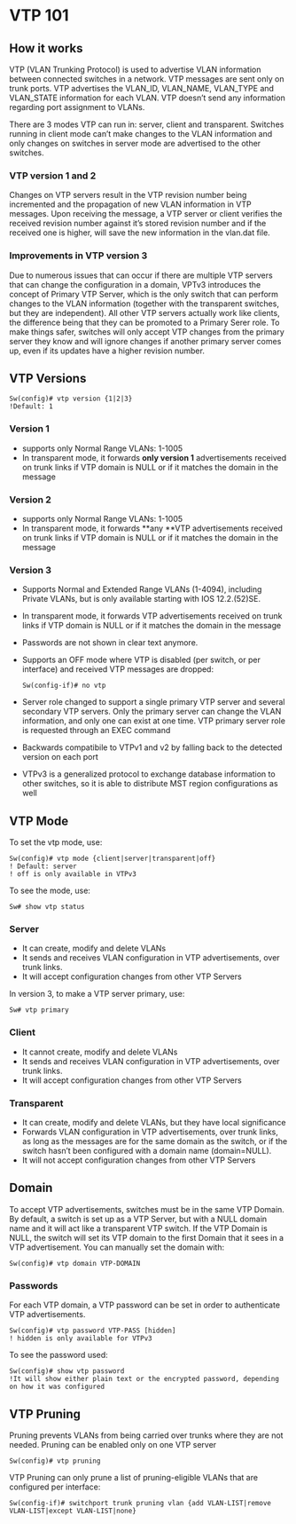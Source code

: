 # VTP 101

## How it works

VTP (VLAN Trunking Protocol) is used to advertise VLAN information between connected switches in a network. VTP messages are sent only on trunk ports. VTP advertises the VLAN\_ID, VLAN\_NAME, VLAN\_TYPE and VLAN\_STATE information for each VLAN. VTP doesn’t send any information regarding port assignment to VLANs.

There are 3 modes VTP can run in: server, client and transparent. Switches running in client mode can’t make changes to the VLAN information and only changes on switches in server mode are advertised to the other switches.

### VTP version 1 and 2

Changes on VTP servers result in the VTP revision number being incremented and the propagation of new VLAN information in VTP messages. Upon receiving the message, a VTP server or client verifies the received revision number against it’s stored revision number and if the received one is higher, will save the new information in the vlan.dat file.

### Improvements in VTP version 3

Due to numerous issues that can occur if there are multiple VTP servers that can change the configuration in a domain, VPTv3 introduces the concept of Primary VTP Server, which is the only switch that can perform changes to the VLAN information (together with the transparent switches, but they are independent). All other VTP servers actually work like clients, the difference being that they can be promoted to a Primary Serer role. To make things safer, switches will only accept VTP changes from the primary server they know and will ignore changes if another primary server comes up, even if its updates have a higher revision number.

## VTP Versions

```
Sw(config)# vtp version {1|2|3}
!Default: 1
```

### Version 1

* supports only Normal Range VLANs: 1-1005
* In transparent mode, it forwards **only version 1** advertisements received on trunk links if VTP domain is NULL or if it matches the domain in the message

### Version 2

* supports only Normal Range VLANs: 1-1005
* In transparent mode, it forwards **any **VTP advertisements received on trunk links if VTP domain is NULL or if it matches the domain in the message

### Version 3

* Supports Normal and Extended Range VLANs (1-4094), including Private VLANs, but is only available starting with IOS 12.2.(52)SE.
* In transparent mode, it forwards VTP advertisements received on trunk links if VTP domain is NULL or if it matches the domain in the message
* Passwords are not shown in clear text anymore.
*   Supports an OFF mode where VTP is disabled (per switch, or per interface) and received VTP messages are dropped:

    ```
    Sw(config-if)# no vtp
    ```
* Server role changed to support a single primary VTP server and several secondary VTP servers. Only the primary server can change the VLAN information, and only one can exist at one time. VTP primary server role is requested through an EXEC command
* Backwards compatibile to VTPv1 and v2 by falling back to the detected version on each port
* VTPv3 is a generalized protocol to exchange database information to other switches, so it is able to distribute MST region configurations as well

## VTP Mode

To set the vtp mode, use:

```
Sw(config)# vtp mode {client|server|transparent|off}
! Default: server
! off is only available in VTPv3
```

To see the mode, use:

```
Sw# show vtp status
```

### Server

* It can create, modify and delete VLANs
* It sends and receives VLAN configuration in VTP advertisements, over trunk links.
* It will accept configuration changes from other VTP Servers

In version 3, to make a VTP server primary, use:

```
Sw# vtp primary
```

### Client

* It cannot create, modify and delete VLANs
* It sends and receives VLAN configuration in VTP advertisements, over trunk links.
* It will accept configuration changes from other VTP Servers

### Transparent

* It can create, modify and delete VLANs, but they have local significance
* Forwards VLAN configuration in VTP advertisements, over trunk links, as long as the messages are for the same domain as the switch, or if the switch hasn’t been configured with a domain name (domain=NULL).
* It will not accept configuration changes from other VTP Servers

## Domain

To accept VTP advertisements, switches must be in the same VTP Domain. By default, a switch is set up as a VTP Server, but with a NULL domain name and it will act like a transparent VTP switch. If the VTP Domain is NULL, the switch will set its VTP domain to the first Domain that it sees in a VTP advertisement. You can manually set the domain with:

```
Sw(config)# vtp domain VTP-DOMAIN
```

### Passwords

For each VTP domain, a VTP password can be set in order to authenticate VTP advertisements.

```
Sw(config)# vtp password VTP-PASS [hidden]
! hidden is only available for VTPv3
```

To see the password used:

```
Sw(config)# show vtp password
!It will show either plain text or the encrypted password, depending on how it was configured
```

## VTP Pruning

Pruning prevents VLANs from being carried over trunks where they are not needed. Pruning can be enabled only on one VTP server

```
Sw(config)# vtp pruning
```

VTP Pruning can only prune a list of pruning-eligible VLANs that are configured per interface:

```
Sw(config-if)# switchport trunk pruning vlan {add VLAN-LIST|remove VLAN-LIST|except VLAN-LIST|none}
```
